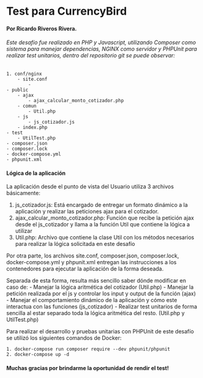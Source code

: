 # Test para CurrencyBird
#### Por Ricardo Riveros Rivera.

###### Este desafío fue realizado en PHP y Javascript, utilizando Composer como sistema para manejar dependencias, NGINX como servidor y PHPUnit para realizar test unitarios, dentro del repositorio git se puede observar:

```
1. conf/nginx 
    - site.conf
        -
- public
    - ajax
        - ajax_calcular_monto_cotizador.php
    - comun
        - Util.php
    - js
        - js_cotizador.js
    - index.php    
- test
    - UtilTest.php
- composer.json
- composer.lock
- docker-compose.yml
- phpunit.xml
```

#### Lógica de la aplicación

La aplicación desde el punto de vista del Usuario utiliza 3 archivos básicamente:
1. js_cotizador.js: Está encargado de entregar un formato dinámico a la aplicación y realizar las peticiones ajax para el cotizador.
2. ajax_calcular_monto_cotizador.php: Función que recibe la petición ajax desde el js_cotizador y llama a la función Util que contiene la lógica a utilizar
3. Util.php: Archivo que contiene la clase Util con los métodos necesarios para realizar la lógica solicitada en este desafío

Por otra parte, los archivos site.conf, composer.json, composer.lock, docker-compose.yml y phpunit.xml entregan las instrucciones a los contenedores para ejecutar la aplicación de la forma deseada.

Separada de esta forma, resulta más sencillo saber dónde modificar en caso de:
    - Manejar la lógica aritmética del cotizador (Util.php)
    - Manejar la petición realizada por el js y controlar los input y output de la función (ajax)
    - Manejar el comportamiento dinámico de la aplicación y cómo este interactua con las funciones (js_cotizador)
    - Realizar test unitarios de forma sencilla al estar separado toda la lógica aritmética del resto. (Util.php y UtilTest.php)

Para realizar el desarrollo y pruebas unitarias con PHPUnit de este desafío se utilizó los siguientes comandos de Docker:
```
1. docker-compose run composer require --dev phpunit/phpunit
2. docker-compose up -d
```

#### Muchas gracias por brindarme la oportunidad de rendir el test!
